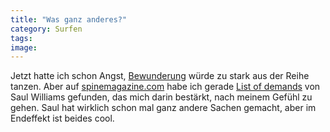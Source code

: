 ```yaml
---
title: "Was ganz anderes?"
category: Surfen
tags: 
image: 
---
```


Jetzt hatte ich schon Angst, [Bewunderung](/downloads) würde zu stark aus der Reihe tanzen. Aber auf [spinemagazine.com](http://www.spinemagazine.com) habe ich gerade [List of demands](mms://wm.sony.global.speedera.net/wm.sony.global/RedMusic/SaulWilliams/listofdemands.wmv) von Saul Williams gefunden, das mich darin bestärkt, nach meinem Gefühl zu gehen. Saul hat wirklich schon mal ganz andere Sachen gemacht, aber im Endeffekt ist beides cool.

